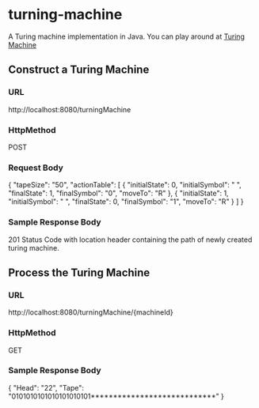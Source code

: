 # turning-machine
A Turing machine implementation in Java. You can play around at <a href="http://localhost"> Turing Machine </a>

## Construct a Turing Machine
### URL
http://localhost:8080/turningMachine
### HttpMethod
POST
### Request Body
{
	"tapeSize": "50",
	"actionTable": [
		{
			"initialState": 0,
			"initialSymbol": " ",
			"finalState": 1,
			"finalSymbol": "0",
			"moveTo": "R"
		},
		{
			"initialState": 1,
			"initialSymbol": " ",
			"finalState": 0,
			"finalSymbol": "1",
			"moveTo": "R"
		}
	]
}
### Sample Response Body
201 Status Code with location header containing the path of newly created turing machine.

## Process the Turing Machine
### URL
http://localhost:8080/turningMachine/{machineId}
### HttpMethod
GET
### Sample Response Body
{
    "Head": "22",
    "Tape": "0101010101010101010101****************************"
}
